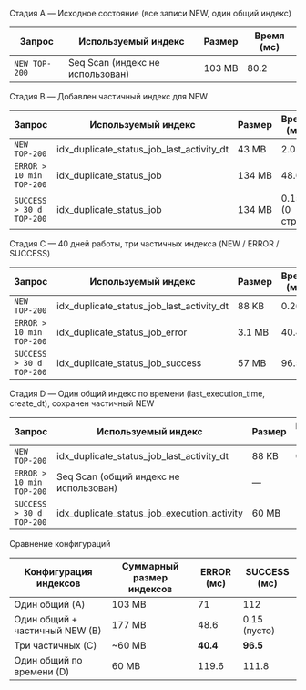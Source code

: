 Стадия A — Исходное состояние (все записи NEW, один общий индекс)

| Запрос        | Используемый индекс              | Размер | Время (мс) |
| ------------- | -------------------------------- | ------ | ---------- |
| `NEW TOP-200` | Seq Scan (индекс не использован) | 103 MB | 80.2       |


Стадия B — Добавлен частичный индекс для NEW

| Запрос                   | Используемый индекс                             | Размер | Время (мс)     |
| ------------------------ | ----------------------------------------------- | ------ | -------------- |
| `NEW TOP-200`            | idx\_duplicate\_status\_job\_last\_activity\_dt | 43 MB  | 2.0            |
| `ERROR > 10 min TOP-200` | idx\_duplicate\_status\_job                     | 134 MB | 48.6           |
| `SUCCESS > 30 d TOP-200` | idx\_duplicate\_status\_job                     | 134 MB | 0.15 (0 строк) |


Стадия C — 40 дней работы, три частичных индекса (NEW / ERROR / SUCCESS)

| Запрос                   | Используемый индекс                             | Размер | Время (мс) |
| ------------------------ | ----------------------------------------------- | ------ | ---------- |
| `NEW TOP-200`            | idx\_duplicate\_status\_job\_last\_activity\_dt | 88 KB  | 0.20       |
| `ERROR > 10 min TOP-200` | idx\_duplicate\_status\_job\_error              | 3.1 MB | 40.4       |
| `SUCCESS > 30 d TOP-200` | idx\_duplicate\_status\_job\_success            | 57 MB  | 96.5       |


Стадия D — Один общий индекс по времени (last_execution_time, create_dt), сохранен частичный NEW

| Запрос                   | Используемый индекс                              | Размер | Время (мс) |
| ------------------------ | ------------------------------------------------ | ------ | ---------- |
| `NEW TOP-200`            | idx\_duplicate\_status\_job\_last\_activity\_dt  | 88 KB  | 0.20       |
| `ERROR > 10 min TOP-200` | Seq Scan (общий индекс не использован)           | —      | 119.6      |
| `SUCCESS > 30 d TOP-200` | idx\_duplicate\_status\_job\_execution\_activity | 60 MB  | 111.8      |


Сравнение конфигураций

| Конфигурация индексов          | Суммарный размер индексов | ERROR (мс) | SUCCESS (мс) |
| ------------------------------ | ------------------------- | ---------- | ------------ |
| Один общий (A)                 | 103 MB                    | 71         | 112          |
| Один общий + частичный NEW (B) | 177 MB                    | 48.6       | 0.15 (пусто) |
| Три частичных (C)              | \~60 MB                   | **40.4**   | **96.5**     |
| Один общий по времени (D)      | 60 MB                     | 119.6      | 111.8        |
